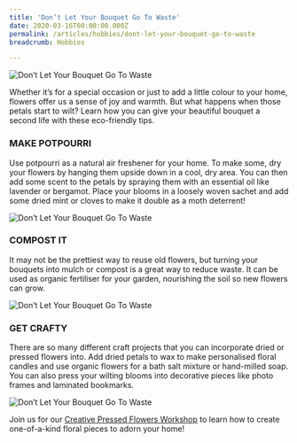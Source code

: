 ```yaml
---
title: 'Don’t Let Your Bouquet Go To Waste'
date: 2020-03-16T00:00:00.000Z
permalink: /articles/hobbies/dont-let-your-bouquet-go-to-waste
breadcrumb: Hobbies

---
```


![Don’t Let Your Bouquet Go To Waste](/images/content-articles/hobbies/dont-let-your-bouquet-go-to-waste-img1.jpg)

Whether it’s for a special occasion or just to add a little colour to your home, flowers offer us a sense of joy and warmth. But what happens when those petals start to wilt? Learn how you can give your beautiful bouquet a second life with these eco-friendly tips.

### MAKE POTPOURRI
Use potpourri as a natural air freshener for your home. To make some, dry your flowers by hanging them upside down in a cool, dry area. You can then add some scent to the petals by spraying them with an essential oil like lavender or bergamot. Place your blooms in a loosely woven sachet and add some dried mint or cloves to make it double as a moth deterrent!

![Don’t Let Your Bouquet Go To Waste](/images/content-articles/hobbies/dont-let-your-bouquet-go-to-waste-img2.jpg)

### COMPOST IT
It may not be the prettiest way to reuse old flowers, but turning your bouquets into mulch or compost is a great way to reduce waste. It can be used as organic fertiliser for your garden, nourishing the soil so new flowers can grow. 

![Don’t Let Your Bouquet Go To Waste](/images/content-articles/hobbies/dont-let-your-bouquet-go-to-waste-img3.jpg)

### GET CRAFTY
There are so many different craft projects that you can incorporate dried or pressed flowers into. Add dried petals to wax to make personalised floral candles and use organic flowers for a bath salt mixture or hand-milled soap. You can also press your wilting blooms into decorative pieces like photo frames and laminated bookmarks.

 ![Don’t Let Your Bouquet Go To Waste](/images/content-articles/hobbies/dont-let-your-bouquet-go-to-waste-img4.jpg)

 Join us for our [Creative Pressed Flowers Workshop](../../course-directory/lifestyle-and-leisure/#creativepressedflowersworkshop) to learn how to create one-of-a-kind floral pieces to adorn your home!